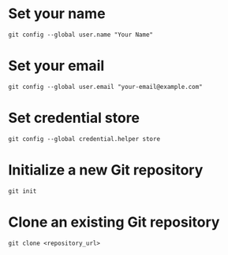 # Set your name
```
git config --global user.name "Your Name"
```

# Set your email
```
git config --global user.email "your-email@example.com"
```

# Set credential store
```
git config --global credential.helper store
```

# Initialize a new Git repository
```
git init
```

# Clone an existing Git repository
```
git clone <repository_url>
```
